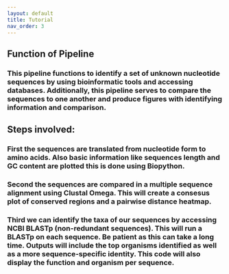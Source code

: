 ```yaml
---
layout: default
title: Tutorial
nav_order: 3
---
```


## Function of Pipeline
### This pipeline functions to identify a set of unknown nucleotide sequences by using bioinformatic tools and accessing databases. Additionally, this pipeline serves to compare the sequences to one another and produce figures with identifying information and comparison. 

## Steps involved:

### First the sequences are translated from nucleotide form to amino acids. Also basic information like sequences length and GC content are plotted this is done using Biopython.

### Second the sequences are compared in a multiple sequence alignment using Clustal Omega. This will create a consesus plot of conserved regions and a pairwise distance heatmap. 

### Third we can identify the taxa of our sequences by accessing NCBI BLASTp (non-redundant sequences). This will run a BLASTp on each sequence. Be patient as this can take a long time. Outputs will include the top organisms identified as well as a more sequence-specific identity. This code will also display the function and organism per sequence.
